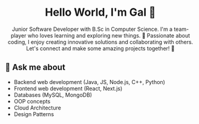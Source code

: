 
<div align="center"> 
  <h1>Hello World, I'm Gal 👋</h1>
  Junior Software Developer with B.Sc in Computer Science.
  I'm a team-player who loves learning and exploring new things. 
  🌟 Passionate about coding, I enjoy creating innovative solutions and collaborating with others. 
  Let's connect and make some amazing projects together! 🚀 
</div>

  ## 💬 Ask me about
- Backend web development (Java, JS, Node.js, C++, Python)
- Frontend web development (React, Next.js)
- Databases (MySQL, MongoDB)
- OOP concepts
- Cloud Architecture
- Design Patterns

